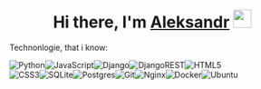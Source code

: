 <h1 align="center">Hi there, I'm <a href="https://t.me/al_petrovv" target="_blank">Aleksandr</a> 
<img src="https://github.com/blackcater/blackcater/raw/main/images/Hi.gif" height="32"/></h1>
<p>Technonlogie, that i know:</p>

![Python](https://img.shields.io/badge/python-3670A0?style=for-the-badge&logo=python&logoColor=ffdd54)![JavaScript](https://img.shields.io/badge/javascript-%23323330.svg?style=for-the-badge&logo=javascript&logoColor=%23F7DF1E)![Django](https://img.shields.io/badge/django-%23092E20.svg?style=for-the-badge&logo=django&logoColor=white)![DjangoREST](https://img.shields.io/badge/DJANGO-REST-ff1709?style=for-the-badge&logo=django&logoColor=white&color=ff1709&labelColor=gray)![HTML5](https://img.shields.io/badge/html5-%23E34F26.svg?style=for-the-badge&logo=html5&logoColor=white)<br>![CSS3](https://img.shields.io/badge/css3-%231572B6.svg?style=for-the-badge&logo=css3&logoColor=white)![SQLite](https://img.shields.io/badge/sqlite-%2307405e.svg?style=for-the-badge&logo=sqlite&logoColor=white)![Postgres](https://img.shields.io/badge/postgres-%23316192.svg?style=for-the-badge&logo=postgresql&logoColor=white)![Git](https://img.shields.io/badge/git-%23F05033.svg?style=for-the-badge&logo=git&logoColor=white)![Nginx](https://img.shields.io/badge/nginx-%23009639.svg?style=for-the-badge&logo=nginx&logoColor=white)![Docker](https://img.shields.io/badge/docker-%230db7ed.svg?style=for-the-badge&logo=docker&logoColor=white)![Ubuntu](https://img.shields.io/badge/Ubuntu-E95420?style=for-the-badge&logo=ubuntu&logoColor=white)







